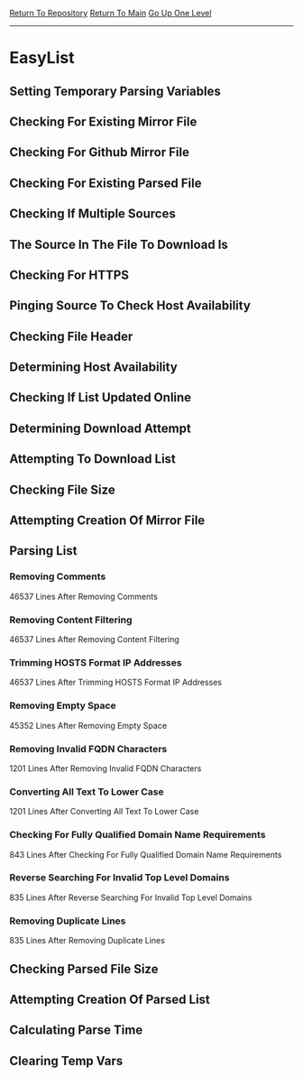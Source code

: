 [Return To Repository](https://github.com/deathbybandaid/piholeparser/)
[Return To Main](https://github.com/deathbybandaid/piholeparser/blob/master/RecentRunLogs/Mainlog.md)
[Go Up One Level](https://github.com/deathbybandaid/piholeparser/blob/master/RecentRunLogs/TopLevelScripts/30-Processing-External-Blacklists.md)
____________________________________
# EasyList
## Setting Temporary Parsing Variables
## Checking For Existing Mirror File
## Checking For Github Mirror File
## Checking For Existing Parsed File
## Checking If Multiple Sources
## The Source In The File To Download Is
## Checking For HTTPS
## Pinging Source To Check Host Availability
## Checking File Header
## Determining Host Availability
## Checking If List Updated Online
## Determining Download Attempt
## Attempting To Download List
## Checking File Size
## Attempting Creation Of Mirror File
## Parsing List
### Removing Comments
46537 Lines After Removing Comments
### Removing Content Filtering
46537 Lines After Removing Content Filtering
### Trimming HOSTS Format IP Addresses
46537 Lines After Trimming HOSTS Format IP Addresses
### Removing Empty Space
45352 Lines After Removing Empty Space
### Removing Invalid FQDN Characters
1201 Lines After Removing Invalid FQDN Characters
### Converting All Text To Lower Case
1201 Lines After Converting All Text To Lower Case
### Checking For Fully Qualified Domain Name Requirements
843 Lines After Checking For Fully Qualified Domain Name Requirements
### Reverse Searching For Invalid Top Level Domains
835 Lines After Reverse Searching For Invalid Top Level Domains
### Removing Duplicate Lines
835 Lines After Removing Duplicate Lines
## Checking Parsed File Size
## Attempting Creation Of Parsed List
## Calculating Parse Time
## Clearing Temp Vars
